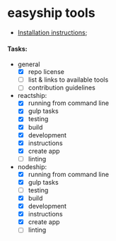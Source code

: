 # easyship tools

- [Installation instructions](./docs/installation.md);

#### Tasks:
- general
  * [x] repo license
  * [ ] list & links to available tools
  * [ ] contribution guidelines
- reactship:
  * [x] running from command line
  * [x] gulp tasks
  * [x] testing
  * [x] build
  * [x] development
  * [x] instructions
  * [x] create app
  * [ ] linting
- nodeship:
  * [x] running from command line
  * [x] gulp tasks
  * [ ] testing
  * [x] build
  * [x] development
  * [x] instructions
  * [x] create app
  * [ ] linting
